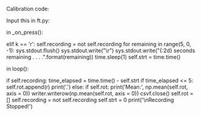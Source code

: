 Calibration code: 


Input this in ft.py: 

in _on_press():
	
 elif k == 'r':
 	self.recording = not self.recording
 	for remaining in range(5, 0, -1):
 		sys.stdout.flush()
 		sys.stdout.write("\r")
 		sys.stdout.write("{:2d} seconds remaining . . . .".format(remaining)) 
 		time.sleep(1)
	self.strt = time.time()

in loop():

if self.recording:
	time_elapsed = time.time() - self.strt
	if time_elapsed <= 5:
		self.rot.append(r)
		print('.')
	else:
		if self.rot:
			print('Mean:', np.mean(self.rot, axis = 0))
			writer.writerow(np.mean(self.rot, axis = 0))
			csvf.close()
			self.rot = []
			self.recording = not self.recording
			self.strt = 0
			print('\nRecording Stopped!')
